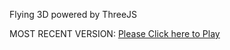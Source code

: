 Flying 3D powered by ThreeJS

MOST RECENT VERSION: [Please Click here to Play](https://rawcdn.githack.com/alperenbutun/Flying-3d/116c333/index.html)

